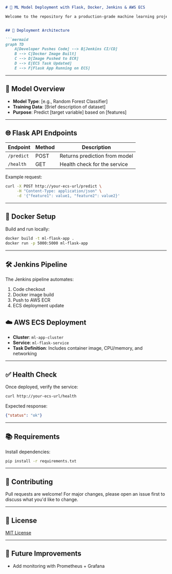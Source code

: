 ```markdown
# 🧠 ML Model Deployment with Flask, Docker, Jenkins & AWS ECS

Welcome to the repository for a production-grade machine learning project! This project encapsulates the full lifecycle of an ML model—from training to deployment—using a Flask API, containerized with Docker, orchestrated via Jenkins, and deployed on AWS ECS.


## 🚀 Deployment Architecture

```mermaid
graph TD
    A[Developer Pushes Code] --> B[Jenkins CI/CD]
    B --> C[Docker Image Built]
    C --> D[Image Pushed to ECR]
    D --> E[ECS Task Updated]
    E --> F[Flask App Running on ECS]
```

---

## 🧪 Model Overview

- **Model Type**: [e.g., Random Forest Classifier]
- **Training Data**: [Brief description of dataset]
- **Purpose**: Predict [target variable] based on [features]

---

## 🌐 Flask API Endpoints

| Endpoint        | Method | Description                  |
|----------------|--------|------------------------------|
| `/predict`      | POST   | Returns prediction from model |
| `/health`       | GET    | Health check for the service |

Example request:

```bash
curl -X POST http://your-ecs-url/predict \
     -H "Content-Type: application/json" \
     -d '{"feature1": value1, "feature2": value2}'
```

---

## 🐳 Docker Setup

Build and run locally:

```bash
docker build -t ml-flask-app .
docker run -p 5000:5000 ml-flask-app
```

---

## 🛠️ Jenkins Pipeline

The Jenkins pipeline automates:

1. Code checkout
2. Docker image build
3. Push to AWS ECR
4. ECS deployment update


## ☁️ AWS ECS Deployment

- **Cluster**: `ml-app-cluster`
- **Service**: `ml-flask-service`
- **Task Definition**: Includes container image, CPU/memory, and networking

---

## ✅ Health Check

Once deployed, verify the service:

```bash
curl http://your-ecs-url/health
```

Expected response:

```json
{"status": "ok"}
```

---

## 📚 Requirements

Install dependencies:

```bash
pip install -r requirements.txt
```

---

## 🤝 Contributing

Pull requests are welcome! For major changes, please open an issue first to discuss what you'd like to change.

---

## 📄 License

[MIT License](LICENSE)

---

## 🧭 Future Improvements

- Add monitoring with Prometheus + Grafana


